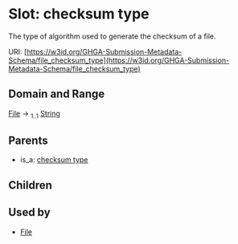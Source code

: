 
# Slot: checksum type


The type of algorithm used to generate the checksum of a file.

URI: [https://w3id.org/GHGA-Submission-Metadata-Schema/file_checksum_type](https://w3id.org/GHGA-Submission-Metadata-Schema/file_checksum_type)


## Domain and Range

[File](File.md) &#8594;  <sub>1..1</sub> [String](types/String.md)

## Parents

 *  is_a: [checksum type](checksum_type.md)

## Children


## Used by

 * [File](File.md)
